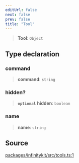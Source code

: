 ```yaml
---
editUrl: false
next: false
prev: false
title: "Tool"
---
```


> **Tool**: `Object`

## Type declaration

### command

> **command**: `string`

### hidden?

> **`optional`** **hidden**: `boolean`

### name

> **name**: `string`

## Source

[packages/infinitykit/src/tools.ts:1](https://github.com/nodenogg-in/alpha-p2p/blob/fd5f5c9/packages/infinitykit/src/tools.ts#L1)
